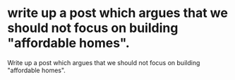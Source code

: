 # write up a post which argues that we should not focus on building "affordable homes".

Write up a post which argues that we should not focus on building "affordable homes".
